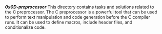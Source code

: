    ***0x0D-preprocessor***
This directory contains tasks and solutions related to the C preprocessor. The C preprocessor is a powerful tool that can be used to perform text manipulation and code generation before the C compiler runs. It can be used to define macros, include header files, and conditionalize code.